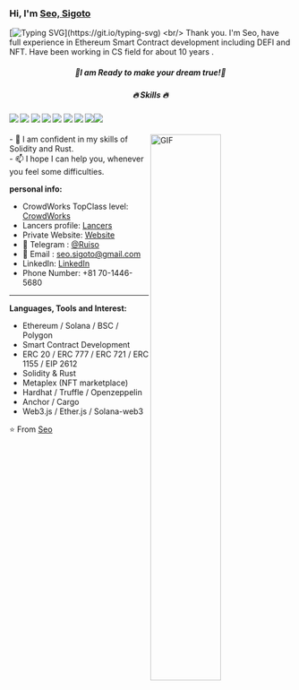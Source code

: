 ### Hi, I'm [Seo, Sigoto](https://t.me/RuiSomsak)  
[![Typing SVG](https://readme-typing-svg.herokuapp.com?size=40&center=true&vCenter=true&width=1000&height=80&lines=Welcome+here+!;I+AM+A+BlockChain+DEVELOPER.;)](https://git.io/typing-svg)
<br/>
Thank you. I'm Seo, have full experience in Ethereum Smart Contract development including DEFI and NFT. Have been working in CS field for about 10 years .
<h5 align="center">👯I am Ready to make your dream true!👯</h5>
<h5 align="center">🔥 Skills 🔥</h5>

####       ![](https://img.shields.io/badge/Network-Ethereum-informational?style=flat&logo=ethereum&logoColor=white&color=3bac3a) ![](https://img.shields.io/badge/Language-Solidity-informational?style=flat&logo=solidity&logoColor=white&color=3bac3a) ![](https://img.shields.io/badge/Token-ERC721-informational?style=flat&logo=erc721&logoColor=white&color=3bac3a) ![](https://img.shields.io/badge/Token-ERC1155-informational?style=flat&logo=erc1155&logoColor=white&color=3bac3a) ![](https://img.shields.io/badge/Token-ERC20-informational?style=flat&logo=erc20&logoColor=white&color=3bac3a) ![](https://img.shields.io/badge/Blockchain-%3C%2F%3E-blueviolet) ![](https://img.shields.io/badge/Smart%20Contracts-%7C-blue) ![](https://img.shields.io/badge/Cryptocurrency-%7C-ff69b4)![](https://img.shields.io/badge/Web3.js-%7C-yellowgreen)   

<div>
<img align="right" alt="GIF" src="https://github.com/abhisheknaiidu/abhisheknaiidu/blob/master/code.gif?raw=true" width="50%" />
- 🌱 I am confident in my skills of Solidity and Rust.<br>
- 📫 I hope I can help you, whenever you feel some difficulties.<br>
 
**personal info:**
- CrowdWorks TopClass level: [CrowdWorks](https://crowdworks.jp/public/employees/3768468)
- Lancers profile: [Lancers](https://www.lancers.jp/profile/seo_sigoto)
- Private Website: [Website](https://flowcv.me/seosigoto)
- 💬 Telegram : [@Ruiso](https://t.me/RuiSomsak)
- 📝 Email : seo.sigoto@gmail.com
- LinkedIn: [LinkedIn](https://www.linkedin.com/in/seo-sigoto-8a063a204)
- Phone Number: +81 70-1446-5680  
</div>
<hr>

**Languages, Tools and Interest:**   
- Ethereum / Solana / BSC / Polygon 
- Smart Contract Development 
- ERC 20 / ERC 777 / ERC 721 / ERC 1155 / EIP 2612
- Solidity & Rust
- Metaplex (NFT marketplace)
- Hardhat / Truffle / Openzeppelin
- Anchor / Cargo
- Web3.js / Ether.js / Solana-web3

⭐️ From [Seo](https://github.com/seosigoto)
